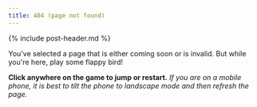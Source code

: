 ```yaml
---
title: 404 (page not found)
---
```


{% include post-header.md %}

You've selected a page that is either coming soon or is invalid. But while you're here, play some flappy bird!

**Click anywhere on the game to jump or restart.** *If you are on a mobile phone, it is best to tilt the phone to landscape mode and then refresh the page.*

<script src="https://jtiosue.github.io/misc/flappybird.js"></script>
<div align="center" id="game"><canvas id="canvas"></canvas></div>
